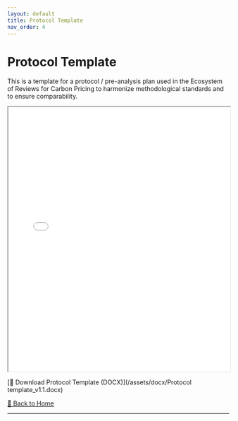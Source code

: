 ```yaml
---
layout: default
title: Protocol Template
nav_order: 4
---
```


# Protocol Template
This is a template for a protocol / pre-analysis plan used in the Ecosystem of Reviews for Carbon Pricing to harmonize methodological standards and to ensure comparability.

<iframe src="/assets/docx/Protocol template_v1.1.pdf" width="100%" height="600px"></iframe>

[📄 Download Protocol Template (DOCX)](/assets/docx/Protocol template_v1.1.docx)

[🔄 Back to Home](index.md)

---
